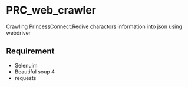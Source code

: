 # PRC_web_crawler

Crawling PrincessConnect:Redive charactors information into json using webdriver

## Requirement
- Selenuim
- Beautiful soup 4
- requests
